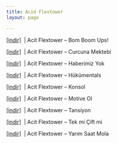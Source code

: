 ```yaml
---
title: Acid Flextower
layout: page

---
```

<a href="https://cloud.mail.ru/public/a12539b7a2f3/Acid%20Flextower%20-%20Boom%20Boom%20Ups%21" target="_blank">[indir]</a>   |   Acit Flextower &#8211; Bom Boom Ups!

<a href="https://cloud.mail.ru/public/aa66ceea9fc4/Acid%20Flextower%20-%20Curcuna%20Mektebi" target="_blank">[indir]</a>   |   Acit Flextower &#8211; Curcuna Mektebi

<a href="https://cloud.mail.ru/public/ebe0ef6f2d99/Acid%20Flextower%20-%20Haberimiz%20Yok" target="_blank">[indir]</a>   |   Acit Flextower &#8211; Haberimiz Yok

<a href="https://cloud.mail.ru/public/0450d60efcb6/Acid%20Flextower%20-%20Hukumentals" target="_blank">[indir]</a>   |   Acit Flextower &#8211; Hükümentals

<a href="https://cloud.mail.ru/public/0d6966e8896c/Acid%20Flextower%20-%20Konsol" target="_blank">[indir]</a>   |   Acit Flextower &#8211; Konsol

<a href="https://cloud.mail.ru/public/0425f64015bf/Acid%20Flextower%20-%20Motive%20Ol" target="_blank">[indir]</a>   |   Acit Flextower &#8211; Motive Ol

<a href="https://cloud.mail.ru/public/d3f2401a4f07/Acid%20Flextower%20-%20Tansiyon" target="_blank">[indir]</a>   |   Acit Flextower &#8211; Tansiyon

<a href="https://cloud.mail.ru/public/0cd590e69419/Acid%20Flextower%20-%20Tek%20mi%20Cift%20mi" target="_blank">[indir]</a>   |   Acit Flextower &#8211; Tek mi Çift mi

<a href="https://cloud.mail.ru/public/feb80f25a1e2/Acid%20Flextower%20-%20Yar%C4%B1m%20Saat%20Mola" target="_blank">[indir]</a>   |   Acit Flextower &#8211; Yarım Saat Mola